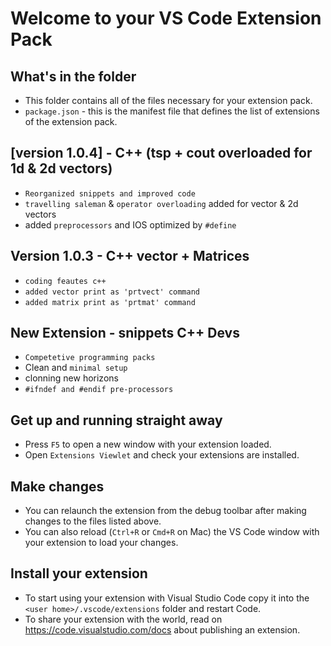# Welcome to your VS Code Extension Pack

## What's in the folder

* This folder contains all of the files necessary for your extension pack.
* `package.json` - this is the manifest file that defines the list of extensions of the extension pack.
  
 ## [version 1.0.4] - C++ (tsp + cout overloaded for 1d & 2d vectors)
  * `Reorganized snippets and improved code`
  * `travelling saleman` & `operator overloading` added for vector & 2d vectors
  * added `preprocessors` and IOS optimized by `#define`


 ## Version 1.0.3 - C++ vector + Matrices
  * `coding feautes c++`
  * `added vector print as 'prtvect' command `
  * `added matrix print as 'prtmat' command `
 
 ## New Extension - snippets C++ Devs
  * `Competetive programming packs`
  * Clean and `minimal setup`
  * clonning new horizons
  * ` #ifndef and #endif pre-processors `



## Get up and running straight away

* Press `F5` to open a new window with your extension loaded.
* Open `Extensions Viewlet` and check your extensions are installed.

## Make changes

* You can relaunch the extension from the debug toolbar after making changes to the files listed above.
* You can also reload (`Ctrl+R` or `Cmd+R` on Mac) the VS Code window with your extension to load your changes.

## Install your extension

* To start using your extension with Visual Studio Code copy it into the `<user home>/.vscode/extensions` folder and restart Code.
* To share your extension with the world, read on https://code.visualstudio.com/docs about publishing an extension.
